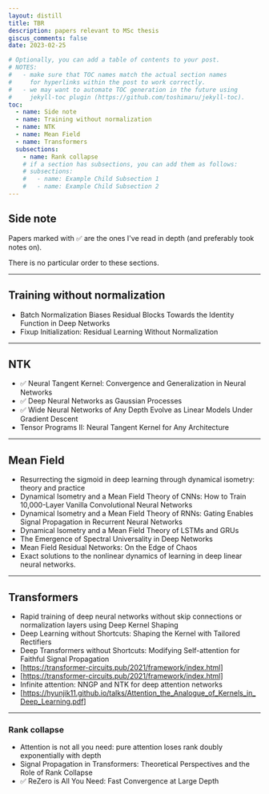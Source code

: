 ```yaml
---
layout: distill
title: TBR 
description: papers relevant to MSc thesis
giscus_comments: false
date: 2023-02-25

# Optionally, you can add a table of contents to your post.
# NOTES:
#   - make sure that TOC names match the actual section names
#     for hyperlinks within the post to work correctly.
#   - we may want to automate TOC generation in the future using
#     jekyll-toc plugin (https://github.com/toshimaru/jekyll-toc).
toc:
  - name: Side note
  - name: Training without normalization
  - name: NTK 
  - name: Mean Field
  - name: Transformers
  subsections:
	- name: Rank collapse
    # if a section has subsections, you can add them as follows:
    # subsections:
    #   - name: Example Child Subsection 1
    #   - name: Example Child Subsection 2
---
```


## Side note

Papers marked with ✅ are the ones I've read in depth (and preferably took notes on).

There is no particular order to these sections.

---

## Training without normalization

- Batch Normalization Biases Residual Blocks Towards the Identity Function in Deep Networks
- Fixup Initialization: Residual Learning Without Normalization

---

## NTK

- ✅ Neural Tangent Kernel: Convergence and Generalization in Neural Networks
- ✅ Deep Neural Networks as Gaussian Processes
- ✅ Wide Neural Networks of Any Depth Evolve as Linear Models Under Gradient Descent
- Tensor Programs II: Neural Tangent Kernel for Any Architecture

---

## Mean Field

- Resurrecting the sigmoid in deep learning through dynamical isometry: theory and practice
- Dynamical Isometry and a Mean Field Theory of CNNs: How to Train 10,000-Layer Vanilla Convolutional Neural Networks
- Dynamical Isometry and a Mean Field Theory of RNNs: Gating Enables Signal Propagation in Recurrent Neural Networks
- Dynamical Isometry and a Mean Field Theory of LSTMs and GRUs
- The Emergence of Spectral Universality in Deep Networks
- Mean Field Residual Networks: On the Edge of Chaos
- Exact solutions to the nonlinear dynamics of learning in deep linear neural networks.

---

## Transformers

- Rapid training of deep neural networks without skip connections or normalization layers using Deep Kernel Shaping
- Deep Learning without Shortcuts: Shaping the Kernel with Tailored Rectifiers
- Deep Transformers without Shortcuts: Modifying Self-attention for Faithful Signal Propagation
- [https://transformer-circuits.pub/2021/framework/index.html]
- [https://transformer-circuits.pub/2021/framework/index.html]
- Infinite attention: NNGP and NTK for deep attention networks
- [https://hyunjik11.github.io/talks/Attention_the_Analogue_of_Kernels_in_Deep_Learning.pdf]

---

### Rank collapse

- Attention is not all you need: pure attention loses rank doubly exponentially with depth
- Signal Propagation in Transformers: Theoretical Perspectives and the Role of Rank Collapse
- ✅ ReZero is All You Need: Fast Convergence at Large Depth
